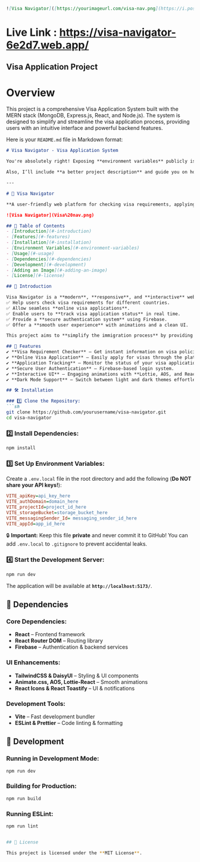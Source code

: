 
```md  
![Visa Navigator]([https://yourimageurl.com/visa-nav.png](https://i.postimg.cc/brn4kDnw/Visa-nav.png))  
```  

# Live Link : https://visa-navigator-6e2d7.web.app/

## Visa Application Project

# Overview

This project is a comprehensive Visa Application System built with the MERN stack (MongoDB, Express.js, React, and Node.js). The system is designed to simplify and streamline the visa application process, providing users with an intuitive interface and powerful backend features.

Here is your `README.md` file in Markdown format:  

```markdown
# Visa Navigator - Visa Application System

You're absolutely right! Exposing **environment variables** publicly is a security risk. I’ll update the **README.md** to remove the actual keys and provide instructions on how users should configure their own `.env.local` file.  

Also, I’ll include **a better project description** and guide you on how to add an image to your README. Here’s the improved version:

---

# 🛂 Visa Navigator  

**A user-friendly web platform for checking visa requirements, applying online, and tracking applications seamlessly.**  

![Visa Navigator](Visa%20nav.png)  

## 📌 Table of Contents  
- [Introduction](#-introduction)  
- [Features](#-features)  
- [Installation](#-installation)  
- [Environment Variables](#-environment-variables)  
- [Usage](#-usage)  
- [Dependencies](#-dependencies)  
- [Development](#-development)  
- [Adding an Image](#-adding-an-image)  
- [License](#-license)  

## 🚀 Introduction  

Visa Navigator is a **modern**, **responsive**, and **interactive** web application designed to:  
✅ Help users check visa requirements for different countries.  
✅ Allow seamless **online visa applications**.  
✅ Enable users to **track visa application status** in real time.  
✅ Provide a **secure authentication system** using Firebase.  
✅ Offer a **smooth user experience** with animations and a clean UI.  

This project aims to **simplify the immigration process** by providing a streamlined and accessible visa application system.  

## 🎯 Features  
✔ **Visa Requirement Checker** – Get instant information on visa policies.  
✔ **Online Visa Application** – Easily apply for visas through the platform.  
✔ **Application Tracking** – Monitor the status of your visa applications.  
✔ **Secure User Authentication** – Firebase-based login system.  
✔ **Interactive UI** – Engaging animations with **Lottie, AOS, and React libraries**.  
✔ **Dark Mode Support** – Switch between light and dark themes effortlessly.  

## 🛠️ Installation  

### 1️⃣ Clone the Repository:  
```sh  
git clone https://github.com/yourusername/visa-navigator.git  
cd visa-navigator  
```  

### 2️⃣ Install Dependencies:  
```sh  
npm install  
```  

### 3️⃣ Set Up Environment Variables:  

Create a `.env.local` file in the root directory and add the following (**Do NOT share your API keys!**):  

```ini  
VITE_apiKey=api_key_here  
VITE_authDomain=domain_here  
VITE_projectId=project_id_here  
VITE_storageBucket=storage_bucket_here  
VITE_messagingSender_Id= messaging_sender_id_here  
VITE_appId=app_id_here  
```  

🔒 **Important:** Keep this file **private** and never commit it to GitHub! You can add `.env.local` to `.gitignore` to prevent accidental leaks.  

### 4️⃣ Start the Development Server:  
```sh  
npm run dev  
```  
The application will be available at **`http://localhost:5173/`**.  

## 🔑 Dependencies  

### Core Dependencies:  
- **React** – Frontend framework  
- **React Router DOM** – Routing library  
- **Firebase** – Authentication & backend services  

### UI Enhancements:  
- **TailwindCSS & DaisyUI** – Styling & UI components  
- **Animate.css, AOS, Lottie-React** – Smooth animations  
- **React Icons & React Toastify** – UI & notifications  

### Development Tools:  
- **Vite** – Fast development bundler  
- **ESLint & Prettier** – Code linting & formatting  

## 🔧 Development  

### Running in Development Mode:  
```sh  
npm run dev  
```  

### Building for Production:  
```sh  
npm run build  
```  

### Running ESLint:  
```sh  
npm run lint  


## 📜 License  

This project is licensed under the **MIT License**.  
